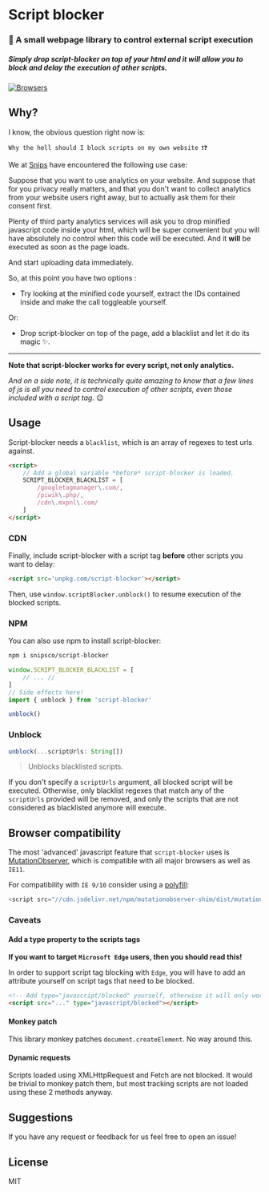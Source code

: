 # Script blocker

### 🔐 A small webpage library to control external script execution

##### Simply drop script-blocker on top of your html and it will allow you to block and delay the execution of other scripts.

[![Browsers](https://badges.herokuapp.com/browsers?firefox=60&googlechrome=66&iexplore=!9,!10,11&microsoftedge=17)](#browser-compatibility)

## Why?

I know, the obvious question right now is:

`Why the hell should I block scripts on my own website ❗️❓`

We at [Snips](https://snips.ai) have encountered the following use case:

Suppose that you want to use analytics on your website. And suppose that for you privacy really matters, and that you don't want to collect analytics from your website users right away, but to actually ask them for their consent first.

Plenty of third party analytics services will ask you to drop minified javascript code inside your html, which will be super convenient but you will have absolutely no control when this code will be executed. And it **will** be executed as soon as the page loads.

And start uploading data immediately.

So, at this point you have two options :

- Try looking at the minified code yourself, extract the IDs contained inside and make the call toggleable yourself.

Or:

- Drop script-blocker on top of the page, add a blacklist and let it do its magic ✨.

----------

**Note that script-blocker works for every script, not only analytics.**

*And on a side note, it is technically quite amazing to know that a few lines of js is all you need to control execution of other scripts, even those included with a script tag.* 😉

## Usage

Script-blocker needs a `blacklist`, which is an array of regexes to test urls against.

```html
<script>
    // Add a global variable *before* script-blocker is loaded.
    SCRIPT_BLOCKER_BLACKLIST = [
        /googletagmanager\.com/,
        /piwik\.php/,
        /cdn\.mxpnl\.com/
    ]
</script>
```

### CDN


Finally, include script-blocker with a script tag **before** other scripts you want to delay:

```html
<script src='unpkg.com/script-blocker'></script>
```

Then, use `window.scriptBlocker.unblock()` to resume execution of the blocked scripts.

### NPM

You can also use npm to install script-blocker:

```bash
npm i snipsco/script-blocker
```

```js
window.SCRIPT_BLOCKER_BLACKLIST = [
    // ... //
]
// Side effects here!
import { unblock } from 'script-blocker'

unblock()
```

### Unblock

```js
unblock(...scriptUrls: String[])
```

> Unblocks blacklisted scripts.

If you don't specify a `scriptUrls` argument, all blocked script will be executed.
Otherwise, only blacklist regexes that match any of the `scriptUrls` provided will be removed, and only the scripts that are not considered as blacklisted anymore will execute.


## Browser compatibility

The most 'advanced' javascript feature that `script-blocker` uses is [MutationObserver](https://developer.mozilla.org/en-US/docs/Web/API/MutationObserver), which is compatible with all major browsers as well as `IE11`.

For compatibility with `IE 9/10` consider using a [polyfill](https://github.com/megawac/MutationObserver.js):

```js
<script src="//cdn.jsdelivr.net/npm/mutationobserver-shim/dist/mutationobserver.min.js"></script>
```

### Caveats

#### Add a type property to the scripts tags

**If you want to target `Microsoft Edge` users, then you should read this!**


In order to support script tag blocking with `Edge`, you will have to add an attribute yourself on script tags that need to be blocked.

```html
<!-- Add type="javascript/blocked" yourself, otherwise it will only work on Chrome/Firefox/Safari -->
<script src="..." type="javascript/blocked"></script>
```

#### Monkey patch

This library monkey patches `document.createElement`. No way around this.

#### Dynamic requests

Scripts loaded using XMLHttpRequest and Fetch are not blocked. It would be trivial to monkey patch them, but most tracking scripts are not loaded using these 2 methods anyway.

## Suggestions

If you have any request or feedback for us feel free to open an issue!

## License

MIT
